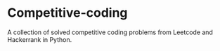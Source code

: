 # Competitive-coding
A collection of solved competitive coding problems from Leetcode and Hackerrank in Python.
